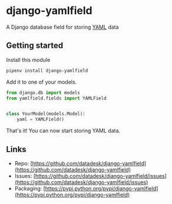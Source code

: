 ```{include} _templates/nav.html
```

# django-yamlfield

A Django database field for storing [YAML](http://en.wikipedia.org/wiki/YAML) data

## Getting started

Install this module

```bash
pipenv install django-yamlfield
```

Add it to one of your models.

```python
from django.db import models
from yamlfield.fields import YAMLField


class YourModel(models.Model):
    yaml = YAMLField()
```

That's it! You can now start storing YAML data.

## Links

* Repo: [https://github.com/datadesk/django-yamlfield](https://github.com/datadesk/django-yamlfield)
* Issues: [https://github.com/datadesk/django-yamlfield/issues](https://github.com/datadesk/django-yamlfield/issues)
* Packaging: [https://pypi.python.org/pypi/django-yamlfield](https://pypi.python.org/pypi/django-yamlfield)
